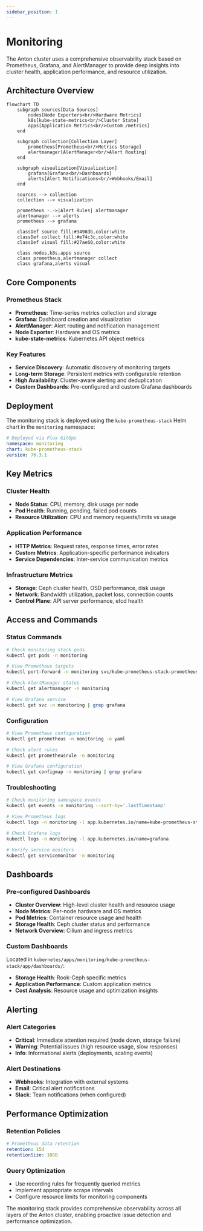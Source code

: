 ```yaml
---
sidebar_position: 1
---
```


# Monitoring

The Anton cluster uses a comprehensive observability stack based on Prometheus, Grafana, and AlertManager to provide deep insights into cluster health, application performance, and resource utilization.

## Architecture Overview

```mermaid
flowchart TD
    subgraph sources[Data Sources]
        nodes[Node Exporters<br/>Hardware Metrics]
        k8s[kube-state-metrics<br/>Cluster State]
        apps[Application Metrics<br/>Custom /metrics]
    end
    
    subgraph collection[Collection Layer]
        prometheus[Prometheus<br/>Metrics Storage]
        alertmanager[AlertManager<br/>Alert Routing]
    end
    
    subgraph visualization[Visualization]
        grafana[Grafana<br/>Dashboards]
        alerts[Alert Notifications<br/>Webhooks/Email]
    end
    
    sources --> collection
    collection --> visualization
    
    prometheus -.->|Alert Rules| alertmanager
    alertmanager --> alerts
    prometheus --> grafana
    
    classDef source fill:#3498db,color:white
    classDef collect fill:#e74c3c,color:white
    classDef visual fill:#27ae60,color:white
    
    class nodes,k8s,apps source
    class prometheus,alertmanager collect
    class grafana,alerts visual
```

## Core Components

### Prometheus Stack
- **Prometheus**: Time-series metrics collection and storage
- **Grafana**: Dashboard creation and visualization
- **AlertManager**: Alert routing and notification management
- **Node Exporter**: Hardware and OS metrics
- **kube-state-metrics**: Kubernetes API object metrics

### Key Features
- **Service Discovery**: Automatic discovery of monitoring targets
- **Long-term Storage**: Persistent metrics with configurable retention
- **High Availability**: Cluster-aware alerting and deduplication
- **Custom Dashboards**: Pre-configured and custom Grafana dashboards

## Deployment

The monitoring stack is deployed using the `kube-prometheus-stack` Helm chart in the `monitoring` namespace:

```yaml
# Deployed via Flux GitOps
namespace: monitoring
chart: kube-prometheus-stack
version: 76.3.1
```

## Key Metrics

### Cluster Health
- **Node Status**: CPU, memory, disk usage per node
- **Pod Health**: Running, pending, failed pod counts
- **Resource Utilization**: CPU and memory requests/limits vs usage

### Application Performance
- **HTTP Metrics**: Request rates, response times, error rates
- **Custom Metrics**: Application-specific performance indicators
- **Service Dependencies**: Inter-service communication metrics

### Infrastructure Metrics
- **Storage**: Ceph cluster health, OSD performance, disk usage
- **Network**: Bandwidth utilization, packet loss, connection counts
- **Control Plane**: API server performance, etcd health

## Access and Commands

### Status Commands

```bash
# Check monitoring stack pods
kubectl get pods -n monitoring

# View Prometheus targets
kubectl port-forward -n monitoring svc/kube-prometheus-stack-prometheus 9090:9090

# Check AlertManager status
kubectl get alertmanager -n monitoring

# View Grafana service
kubectl get svc -n monitoring | grep grafana
```

### Configuration

```bash
# View Prometheus configuration
kubectl get prometheus -n monitoring -o yaml

# Check alert rules
kubectl get prometheusrule -n monitoring

# View Grafana configuration
kubectl get configmap -n monitoring | grep grafana
```

### Troubleshooting

```bash
# Check monitoring namespace events
kubectl get events -n monitoring --sort-by='.lastTimestamp'

# View Prometheus logs
kubectl logs -n monitoring -l app.kubernetes.io/name=kube-prometheus-stack-prometheus

# Check Grafana logs
kubectl logs -n monitoring -l app.kubernetes.io/name=grafana

# Verify service monitors
kubectl get servicemonitor -n monitoring
```

## Dashboards

### Pre-configured Dashboards
- **Cluster Overview**: High-level cluster health and resource usage
- **Node Metrics**: Per-node hardware and OS metrics
- **Pod Metrics**: Container resource usage and health
- **Storage Health**: Ceph cluster status and performance
- **Network Overview**: Cilium and ingress metrics

### Custom Dashboards
Located in `kubernetes/apps/monitoring/kube-prometheus-stack/app/dashboards/`:
- **Storage Health**: Rook-Ceph specific metrics
- **Application Performance**: Custom application metrics
- **Cost Analysis**: Resource usage and optimization insights

## Alerting

### Alert Categories
- **Critical**: Immediate attention required (node down, storage failure)
- **Warning**: Potential issues (high resource usage, slow responses)
- **Info**: Informational alerts (deployments, scaling events)

### Alert Destinations
- **Webhooks**: Integration with external systems
- **Email**: Critical alert notifications
- **Slack**: Team notifications (when configured)

## Performance Optimization

### Retention Policies
```yaml
# Prometheus data retention
retention: 15d
retentionSize: 10GB
```

### Query Optimization
- Use recording rules for frequently queried metrics
- Implement appropriate scrape intervals
- Configure resource limits for monitoring components

The monitoring stack provides comprehensive observability across all layers of the Anton cluster, enabling proactive issue detection and performance optimization.
